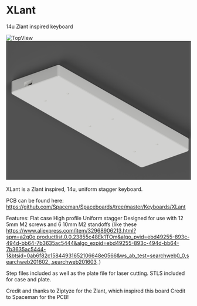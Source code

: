 # XLant
 14u Zlant inspired keyboard


![TopView](https://github.com/dingusxmcgee/XLant/blob/master/Renders/XLant-Case-Top-Angled.png?raw=true)
![BackView](https://github.com/dingusxmcgee/XLant/blob/master/Renders/XLant-Case-Bottom-Angled.png?raw=true)

XLant is a Zlant inspired, 14u, uniform stagger keyboard.

PCB can be found here: https://github.com/Spaceman/Spaceboards/tree/master/Keyboards/XLant

Features:
Flat case
High profile
Uniform stagger
Designed for use with 12 5mm M2 screws and 6 10mm M2 standoffs (like these https://www.aliexpress.com/item/32968906213.html?spm=a2g0o.productlist.0.0.23855c48Ek1TOm&algo_pvid=ebd49255-893c-494d-bb64-7b3635ac5444&algo_expid=ebd49255-893c-494d-bb64-7b3635ac5444-1&btsid=0ab6f82c15844931652106648e0566&ws_ab_test=searchweb0_0,searchweb201602_,searchweb201603_)

Step files included as well as the plate file for laser cutting.
STLS included for case and plate.

Credit and thanks to Ziptyze for the Zlant, which inspired this board
Credit to Spaceman for the PCB!
